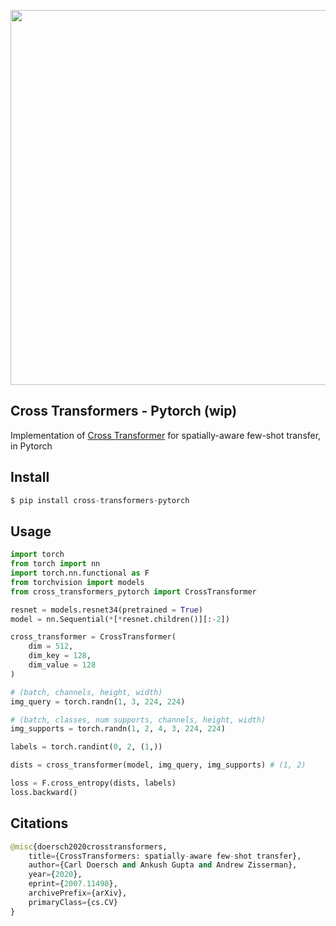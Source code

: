 <img src="./x-attn.png" width="600px"></img>

## Cross Transformers - Pytorch (wip)

Implementation of <a href="https://arxiv.org/abs/2007.11498">Cross Transformer</a> for spatially-aware few-shot transfer, in Pytorch

## Install

```py
$ pip install cross-transformers-pytorch
```

## Usage

```py
import torch
from torch import nn
import torch.nn.functional as F
from torchvision import models
from cross_transformers_pytorch import CrossTransformer

resnet = models.resnet34(pretrained = True)
model = nn.Sequential(*[*resnet.children()][:-2])

cross_transformer = CrossTransformer(
    dim = 512,
    dim_key = 128,
    dim_value = 128
)

# (batch, channels, height, width)
img_query = torch.randn(1, 3, 224, 224)

# (batch, classes, num supports, channels, height, width)
img_supports = torch.randn(1, 2, 4, 3, 224, 224)

labels = torch.randint(0, 2, (1,))

dists = cross_transformer(model, img_query, img_supports) # (1, 2)

loss = F.cross_entropy(dists, labels)
loss.backward()
```

## Citations

```py
@misc{doersch2020crosstransformers,
    title={CrossTransformers: spatially-aware few-shot transfer}, 
    author={Carl Doersch and Ankush Gupta and Andrew Zisserman},
    year={2020},
    eprint={2007.11498},
    archivePrefix={arXiv},
    primaryClass={cs.CV}
}
```
